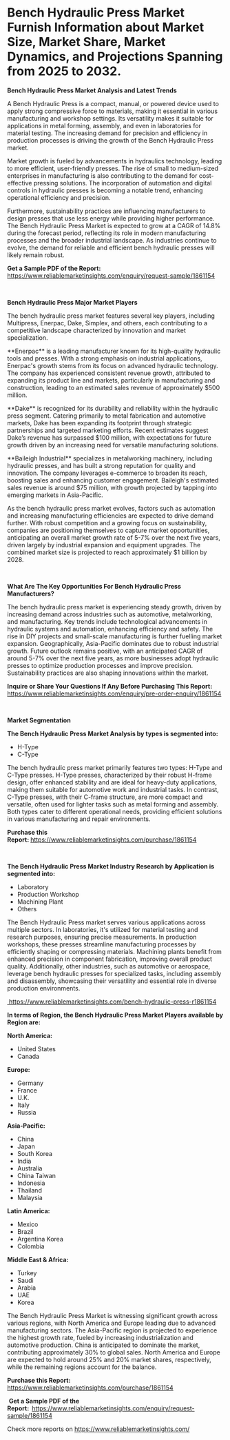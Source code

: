<p><h1>Bench Hydraulic Press Market Furnish Information about Market Size, Market Share, Market Dynamics, and Projections Spanning from 2025 to 2032.</h1></p><p><strong>Bench Hydraulic Press Market Analysis and Latest Trends</strong></p>
<p><p>A Bench Hydraulic Press is a compact, manual, or powered device used to apply strong compressive force to materials, making it essential in various manufacturing and workshop settings. Its versatility makes it suitable for applications in metal forming, assembly, and even in laboratories for material testing. The increasing demand for precision and efficiency in production processes is driving the growth of the Bench Hydraulic Press market.</p><p>Market growth is fueled by advancements in hydraulics technology, leading to more efficient, user-friendly presses. The rise of small to medium-sized enterprises in manufacturing is also contributing to the demand for cost-effective pressing solutions. The incorporation of automation and digital controls in hydraulic presses is becoming a notable trend, enhancing operational efficiency and precision.</p><p>Furthermore, sustainability practices are influencing manufacturers to design presses that use less energy while providing higher performance. The Bench Hydraulic Press Market is expected to grow at a CAGR of 14.8% during the forecast period, reflecting its role in modern manufacturing processes and the broader industrial landscape. As industries continue to evolve, the demand for reliable and efficient bench hydraulic presses will likely remain robust.</p></p>
<p><strong>Get a Sample PDF of the Report:&nbsp;</strong> <a href="https://www.reliablemarketinsights.com/enquiry/request-sample/1861154?utm_campaign=2642&utm_medium=2&utm_source=Github&utm_content=ia&utm_term=11042025&utm_id=bench-hydraulic-press">https://www.reliablemarketinsights.com/enquiry/request-sample/1861154</a></p>
<p>&nbsp;</p>
<p><strong>Bench Hydraulic Press Major Market Players</strong></p>
<p><p>The bench hydraulic press market features several key players, including Multipress, Enerpac, Dake, Simplex, and others, each contributing to a competitive landscape characterized by innovation and market specialization.</p><p>**Enerpac** is a leading manufacturer known for its high-quality hydraulic tools and presses. With a strong emphasis on industrial applications, Enerpac's growth stems from its focus on advanced hydraulic technology. The company has experienced consistent revenue growth, attributed to expanding its product line and markets, particularly in manufacturing and construction, leading to an estimated sales revenue of approximately $500 million.</p><p>**Dake** is recognized for its durability and reliability within the hydraulic press segment. Catering primarily to metal fabrication and automotive markets, Dake has been expanding its footprint through strategic partnerships and targeted marketing efforts. Recent estimates suggest Dake’s revenue has surpassed $100 million, with expectations for future growth driven by an increasing need for versatile manufacturing solutions.</p><p>**Baileigh Industrial** specializes in metalworking machinery, including hydraulic presses, and has built a strong reputation for quality and innovation. The company leverages e-commerce to broaden its reach, boosting sales and enhancing customer engagement. Baileigh's estimated sales revenue is around $75 million, with growth projected by tapping into emerging markets in Asia-Pacific.</p><p>As the bench hydraulic press market evolves, factors such as automation and increasing manufacturing efficiencies are expected to drive demand further. With robust competition and a growing focus on sustainability, companies are positioning themselves to capture market opportunities, anticipating an overall market growth rate of 5-7% over the next five years, driven largely by industrial expansion and equipment upgrades. The combined market size is projected to reach approximately $1 billion by 2028.</p></p>
<p>&nbsp;</p>
<p><strong>What Are The Key Opportunities For Bench Hydraulic Press Manufacturers?</strong></p>
<p><p>The bench hydraulic press market is experiencing steady growth, driven by increasing demand across industries such as automotive, metalworking, and manufacturing. Key trends include technological advancements in hydraulic systems and automation, enhancing efficiency and safety. The rise in DIY projects and small-scale manufacturing is further fuelling market expansion. Geographically, Asia-Pacific dominates due to robust industrial growth. Future outlook remains positive, with an anticipated CAGR of around 5-7% over the next five years, as more businesses adopt hydraulic presses to optimize production processes and improve precision. Sustainability practices are also shaping innovations within the market.</p></p>
<p><strong>Inquire or Share Your Questions If Any Before Purchasing This Report:</strong> <a href="https://www.reliablemarketinsights.com/enquiry/pre-order-enquiry/1861154?utm_campaign=2642&utm_medium=2&utm_source=Github&utm_content=ia&utm_term=11042025&utm_id=bench-hydraulic-press">https://www.reliablemarketinsights.com/enquiry/pre-order-enquiry/1861154</a></p>
<p>&nbsp;</p>
<p><strong>Market Segmentation</strong></p>
<p><strong>The Bench Hydraulic Press Market Analysis by types is segmented into:</strong></p>
<p><ul><li>H-Type</li><li>C-Type</li></ul></p>
<p><p>The bench hydraulic press market primarily features two types: H-Type and C-Type presses. H-Type presses, characterized by their robust H-frame design, offer enhanced stability and are ideal for heavy-duty applications, making them suitable for automotive work and industrial tasks. In contrast, C-Type presses, with their C-frame structure, are more compact and versatile, often used for lighter tasks such as metal forming and assembly. Both types cater to different operational needs, providing efficient solutions in various manufacturing and repair environments.</p></p>
<p><strong>Purchase this Report:&nbsp;</strong><a href="https://www.reliablemarketinsights.com/purchase/1861154?utm_campaign=2642&utm_medium=2&utm_source=Github&utm_content=ia&utm_term=11042025&utm_id=bench-hydraulic-press">https://www.reliablemarketinsights.com/purchase/1861154</a></p>
<p>&nbsp;</p>
<p><strong>The Bench Hydraulic Press Market Industry Research by Application is segmented into:</strong></p>
<p><ul><li>Laboratory</li><li>Production Workshop</li><li>Machining Plant</li><li>Others</li></ul></p>
<p><p>The Bench Hydraulic Press market serves various applications across multiple sectors. In laboratories, it's utilized for material testing and research purposes, ensuring precise measurements. In production workshops, these presses streamline manufacturing processes by efficiently shaping or compressing materials. Machining plants benefit from enhanced precision in component fabrication, improving overall product quality. Additionally, other industries, such as automotive or aerospace, leverage bench hydraulic presses for specialized tasks, including assembly and disassembly, showcasing their versatility and essential role in diverse production environments.</p></p>
<p><a href="https://www.reliablemarketinsights.com/bench-hydraulic-press-r1861154?utm_campaign=2642&utm_medium=2&utm_source=Github&utm_content=ia&utm_term=11042025&utm_id=bench-hydraulic-press">&nbsp;https://www.reliablemarketinsights.com/bench-hydraulic-press-r1861154</a></p>
<p><strong>In terms of Region, the Bench Hydraulic Press Market Players available by Region are:</strong></p>
<p>
    <p> <strong> North America: </strong>
        <ul>
            <li>United States</li>
            <li>Canada</li>
        </ul>
        </p> 
    <p> <strong> Europe: </strong>
        <ul>
            <li>Germany</li>
            <li>France</li>
            <li>U.K.</li>
            <li>Italy</li>
            <li>Russia</li>
        </ul>
        </p> 
    <p> <strong> Asia-Pacific: </strong>
        <ul>
            <li>China</li>
            <li>Japan</li>
            <li>South Korea</li>
            <li>India</li>
            <li>Australia</li>
            <li>China Taiwan</li>
            <li>Indonesia</li>
            <li>Thailand</li>
            <li>Malaysia</li>
        </ul>
        </p> 
    <p> <strong> Latin America: </strong>
        <ul>
            <li>Mexico</li>
            <li>Brazil</li>
            <li>Argentina Korea</li>
            <li>Colombia</li>
        </ul>
        </p> 
    <p> <strong> Middle East & Africa: </strong>
        <ul>
            <li>Turkey</li>
            <li>Saudi</li>
            <li>Arabia</li>
            <li>UAE</li>
            <li>Korea</li>
        </ul>
    </p>
    </p>
<p><p>The Bench Hydraulic Press Market is witnessing significant growth across various regions, with North America and Europe leading due to advanced manufacturing sectors. The Asia-Pacific region is projected to experience the highest growth rate, fueled by increasing industrialization and automotive production. China is anticipated to dominate the market, contributing approximately 30% to global sales. North America and Europe are expected to hold around 25% and 20% market shares, respectively, while the remaining regions account for the balance.</p></p>
<p><strong>Purchase this Report: </strong><a href="https://www.reliablemarketinsights.com/purchase/1861154?utm_campaign=2642&utm_medium=2&utm_source=Github&utm_content=ia&utm_term=11042025&utm_id=bench-hydraulic-press">https://www.reliablemarketinsights.com/purchase/1861154</a></p>
<p>&nbsp;<strong>Get a Sample PDF of the Report:&nbsp;&nbsp;</strong><a href="https://www.reliablemarketinsights.com/enquiry/request-sample/1861154?utm_campaign=2642&utm_medium=2&utm_source=Github&utm_content=ia&utm_term=11042025&utm_id=bench-hydraulic-press">https://www.reliablemarketinsights.com/enquiry/request-sample/1861154</a></p>
<p><strong></strong></p>
<p>Check more reports on <a href="https://www.reliablemarketinsights.com/?utm_campaign=2642&utm_medium=2&utm_source=Github&utm_content=ia&utm_term=11042025&utm_id=bench-hydraulic-press">https://www.reliablemarketinsights.com/</a></p>